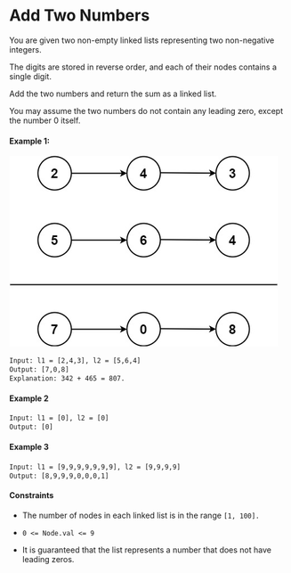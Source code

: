 # Add Two Numbers

You are given two non-empty linked lists representing two non-negative integers. 

The digits are stored in reverse order, and each of their nodes contains a single digit. 

Add the two numbers and return the sum as a linked list.

You may assume the two numbers do not contain any leading zero, except the number 0 itself.

#### Example 1:
![alt text](https://github.com/SinghSanity/LeetCode/blob/main/images/addtwonumber1.jpg)

```
Input: l1 = [2,4,3], l2 = [5,6,4]
Output: [7,0,8]
Explanation: 342 + 465 = 807.
```

#### Example 2

```
Input: l1 = [0], l2 = [0]
Output: [0]
```

#### Example 3

```
Input: l1 = [9,9,9,9,9,9,9], l2 = [9,9,9,9]
Output: [8,9,9,9,0,0,0,1]
```

#### Constraints
- The number of nodes in each linked list is in the range `[1, 100].`

- `0 <= Node.val <= 9`

- It is guaranteed that the list represents a number that does not have leading zeros.


